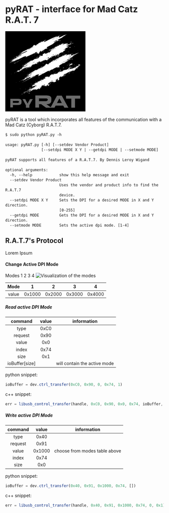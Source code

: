 # pyRAT - interface for Mad Catz R.A.T. 7

![pyRAT](res/pyRAT.png "pyRAT")

pyRAT is a tool which incorporates all features of the communication with a Mad Catz (Cyborg) R.A.T.7.

```
$ sudo python pyRAT.py -h

usage: pyRAT.py [-h] [--setdev Vendor Product]
                [--setdpi MODE X Y | --getdpi MODE | --setmode MODE]

pyRAT supports all features of a R.A.T.7. By Dennis Leroy Wigand

optional arguments:
  -h, --help            show this help message and exit
  --setdev Vendor Product
                        Uses the vendor and product info to find the R.A.T.7
                        device.
  --setdpi MODE X Y     Sets the DPI for a desired MODE in X and Y direction.
                        [0-255]
  --getdpi MODE         Gets the DPI for a desired MODE in X and Y direction.
  --setmode MODE        Sets the active dpi mode. [1-4]
```

## R.A.T.7's Protocol

Lorem Ipsum

#### Change Active DPI Mode

Modes 1 2 3 4
![Visualization of the modes](https://rawgit.com/xwavex/pyRAT/master/res/pSide.svg)

|  Mode |    1   |    2   |    3   |    4   |
|:-----:|:------:|:------:|:------:|:------:|
| value | 0x1000 | 0x2000 | 0x3000 | 0x4000 |

##### Read active DPI Mode

|     command    | value |information|
|:--------------:|:-----:|----------------------------|
|      type      |  0xC0 |                            |
|     request    |  0x90 |                            |
|      value     |  0x0  |                            |
|      index     |  0x74 |                            |
|      size      |  0x1  |                            |
| ioBuffer[size] |       |will contain the active mode|

python snippet:
```javascript
ioBuffer = dev.ctrl_transfer(0xC0, 0x90, 0, 0x74, 1)
```
c++ snippet:
```javascript
err = libusb_control_transfer(handle, 0xC0, 0x90, 0x0, 0x74, ioBuffer, 0x1);
```

##### Write active DPI Mode

|     command    |  value   |         information           |
|:--------------:|:--------:|-------------------------------|
|      type      |   0x40   |                               |
|     request    |   0x91   |                               |
|      value     |   0x1000 | choose from modes table above |
|      index     |   0x74   |                               |
|      size      |   0x0    |                               |

python snippet:
```javascript
ioBuffer = dev.ctrl_transfer(0x40, 0x91, 0x1000, 0x74, [])
```
c++ snippet:
```javascript
err = libusb_control_transfer(handle, 0x40, 0x91, 0x1000, 0x74, 0, 0x1);
```
